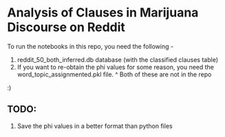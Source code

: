 # Analysis of Clauses in Marijuana Discourse on Reddit 

To run the notebooks in this repo, you need the following - 
1. reddit_50_both_inferred.db database (with the classified clauses table)
2. If you want to re-obtain the phi values for some reason, you need the word_topic_assignmented.pkl file. 
^ Both of these are not in the repo 

:)

## TODO:

1. Save the phi values in a better format than python files 
